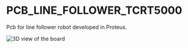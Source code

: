 # PCB_LINE_FOLLOWER_TCRT5000
Pcb for line follower robot developed in Proteus.

![3D view of the board](https://github.com/lorenzoppx/PCB_LINE_FOLLOWER_TCRT5000/TCRT5000_TopView.png)

